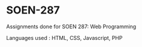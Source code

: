 # SOEN-287
Assignments done for SOEN 287: Web Programming

Languages used : HTML, CSS, Javascript, PHP
